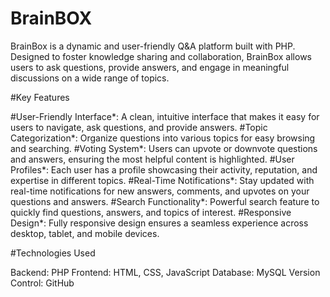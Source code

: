 # BrainBOX
 
 BrainBox is a dynamic and user-friendly Q&A platform built with PHP. Designed to foster knowledge sharing and collaboration, BrainBox allows users to ask questions, provide answers, and engage in meaningful discussions on a wide range of topics.

#Key Features

#User-Friendly Interface*: A clean, intuitive interface that makes it easy for users to navigate, ask questions, and provide answers.
#Topic Categorization*: Organize questions into various topics for easy browsing and searching.
#Voting System*: Users can upvote or downvote questions and answers, ensuring the most helpful content is highlighted.
#User Profiles*: Each user has a profile showcasing their activity, reputation, and expertise in different topics.
#Real-Time Notifications*: Stay updated with real-time notifications for new answers, comments, and upvotes on your questions and answers.
#Search Functionality*: Powerful search feature to quickly find questions, answers, and topics of interest.
#Responsive Design*: Fully responsive design ensures a seamless experience across desktop, tablet, and mobile devices.

#Technologies Used

Backend: PHP
Frontend: HTML, CSS, JavaScript
Database: MySQL
Version Control: GitHub
